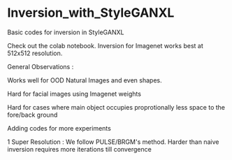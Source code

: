 # Inversion_with_StyleGANXL
Basic codes for inversion in StyleGANXL


Check out the colab notebook. Inversion for Imagenet works best at 512x512 resolution.

General Observations :

Works well for OOD Natural Images and even shapes. 

Hard for facial images using Imagenet weights 

Hard for cases where main object occupies proprotionally less space to the fore/back ground

Adding codes for more experiments

1 Super Resolution : We follow PULSE/BRGM's method. Harder than naive inversion requires more iterations till convergence
